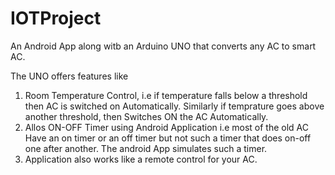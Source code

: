 # IOTProject

An Android App along witb an Arduino UNO that converts any AC to smart AC.

The UNO offers features like

1. Room Temperature Control, i.e if temperature falls below a threshold then AC is switched on Automatically.
Similarly if temprature goes above another threshold, then Switches ON the AC Automatically.
2. Allos ON-OFF Timer using Android Application i.e most of the old AC Have an on timer or an off timer but not 
such a timer that does on-off one after another. The android App simulates such a timer.
3. Application also works like a remote control for your AC.
